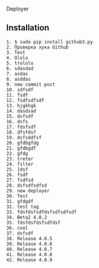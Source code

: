  Deployer

Installation
------------

	1. $ sudo pip install github3.py
	2. Проверка хука Github
	3. Test
	4. Ololo
	5. trololo
	6. sdasdad
	7. asdas
	8. asddas
	9. new commit post
	10. sdfsdf
	11. fsdf
	12. fsdfsdfsdf
	13. hjgkhgk
	14. dasdsad
	15. dsfsdf
	16. dsfs
	17. fdsfsdf
	18. dfsfdsf
	19. dsfsddfsf
	20. gfdbgfdg
	21. gfdbgdf
	22. gfdg
	23. treter
	24. filter
	25. ]dsf
	26. fsdf
	27. fsdfsd
	28. dsfsdfsdfsd
	29. new deployer
	30. Test
	31. gfdgdf
	32. test tag
	33. fdsfdsfsdfdsfsdfsdfsdf
	34. Beta2 4.0.2
	35. fdsfdsfdsfsdfdsf
	36. cool
	37. dsfsdf
	38. Release 4.0.5
	39. Release 4.0.6
	40. Release 4.0.7
	41. Release 4.0.8
	42. Release 4.0.9
